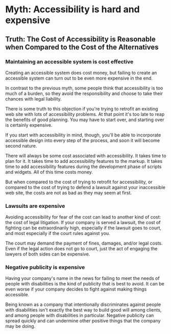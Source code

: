 # Myth: Accessibility is hard and expensive

## Truth: The Cost of Accessibility is Reasonable when Compared to the Cost of the Alternatives

### Maintaining an accessible system is cost effective

Creating an accessible system does cost money, but failing to create an accessible system can turn out to be even more expensive in the end.

In contrast to the previous myth, some people think that accessibility is too much of a burden, so they avoid the responsibility and choose to take their chances with legal liability.

There is some truth to this objection if you're trying to retrofit an existing web site with lots of accessibility problems. At that point it's too late to reap the benefits of good planning. You may have to start over, and starting over is certainly expensive.

If you start with accessibility in mind, though, you'll be able to incorporate accessible design into every step of the process, and soon it will become second nature.

There will always be some cost associated with accessibility. It takes time to plan for it. It takes time to add accessibility features to the markup. It takes time to add accessibility features during the development phase of scripts and widgets. All of this time costs money. 

But when compared to the cost of trying to retrofit for accessibility, or compared to the cost of trying to defend a lawsuit against your inaccessible web site, the costs are not as bad as they may seem at first.

### Lawsuits are expensive

Avoiding accessibility for fear of the cost can lead to another kind of cost: the cost of legal litigation. If your company is served a lawsuit, the cost of fighting can be extraordinarily high, especially if the lawsuit goes to court, and most especially if the court rules against you.

The court may demand the payment of fines, damages, and/or legal costs. Even if the legal action does not go to court, just the act of engaging the lawyers of both sides can be expensive.

### Negative publicity is expensive

Having your company's name in the news for failing to meet the needs of people with disabilities is the kind of publicity that is best to avoid. It can be even worse if your company decides to fight against making things accessible.

Being known as a company that intentionally discriminates against people with disabilities isn't exactly the best way to build good will among clients, and among people with disabilities in particular. Negative publicity can spread quickly and can undermine other positive things that the company may be doing.
